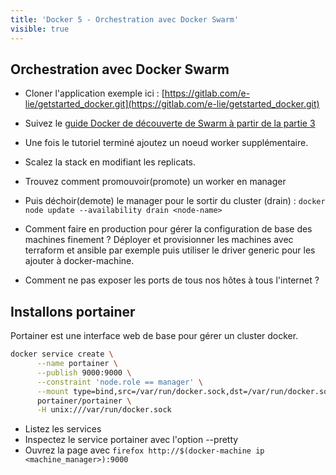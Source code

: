 ```yaml
---
title: 'Docker 5 - Orchestration avec Docker Swarm'
visible: true
---
```


## Orchestration avec Docker Swarm

- Cloner l'application exemple ici : [https://gitlab.com/e-lie/getstarted_docker.git](https://gitlab.com/e-lie/getstarted_docker.git)

- Suivez le [guide Docker de découverte de Swarm à partir de la partie 3](https://docs.docker.com/get-started/part3/) 

- Une fois le tutoriel terminé ajoutez un noeud worker supplémentaire.
- Scalez la stack en modifiant les replicats.
- Trouvez comment promouvoir(promote) un worker en manager
- Puis déchoir(demote) le manager pour le sortir du cluster (drain) : `docker node update --availability drain <node-name>`

- Comment faire en production pour gérer la configuration de base des machines finement ? Déployer et provisionner les machines avec terraform et ansible par exemple puis utiliser le driver generic pour les ajouter à docker-machine.
  
- Comment ne pas exposer les ports de tous nos hôtes à tous l'internet ?

## Installons portainer

Portainer est une interface web de base pour gérer un cluster docker.

```bash
docker service create \
      --name portainer \
      --publish 9000:9000 \
      --constraint 'node.role == manager' \
      --mount type=bind,src=/var/run/docker.sock,dst=/var/run/docker.sock \
      portainer/portainer \
      -H unix:///var/run/docker.sock
```

- Listez les services
- Inspectez le service portainer avec l'option --pretty
- Ouvrez la page avec `firefox http://$(docker-machine ip <machine_manager>):9000`